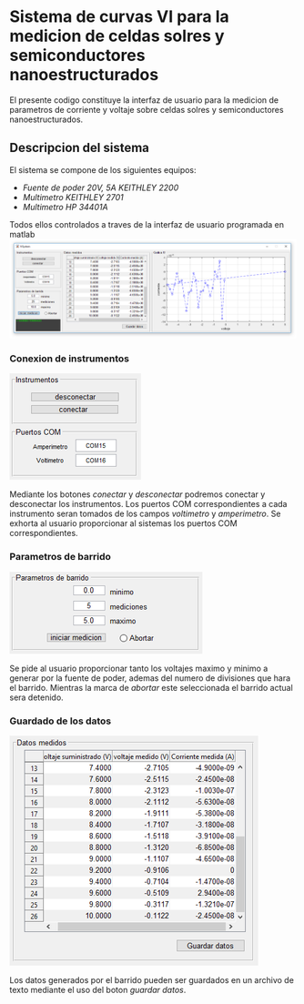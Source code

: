 # Sistema de curvas VI para la medicion de celdas solres y semiconductores nanoestructurados
El presente codigo constituye la interfaz de usuario para la medicion de parametros de corriente y voltaje sobre celdas solres y semiconductores nanoestructurados.

## Descripcion del sistema
El sistema se compone de los siguientes equipos:
* _Fuente de poder 20V, 5A KEITHLEY 2200_
* _Multimetro KEITHLEY 2701_
* _Multimetro HP 34401A_

Todos ellos controlados a traves de la interfaz de usuario programada en matlab
![](https://github.com/NinoRataDeCMasMas/CIMAV-VI-System/blob/master/images/GUI.png)

### Conexion de instrumentos 
![](https://github.com/NinoRataDeCMasMas/CIMAV-VI-System/blob/master/images/instrumentsAndComs.png)

Mediante los botones _conectar_ y _desconectar_ podremos conectar y desconectar los instrumentos. Los puertos COM correspondientes a cada instrumento seran tomados de los campos _voltimetro_ y _amperimetro_. Se exhorta al usuario proporcionar al sistemas los puertos COM correspondientes.

### Parametros de barrido
![](https://github.com/NinoRataDeCMasMas/CIMAV-VI-System/blob/master/images/sweep.png)

Se pide al usuario proporcionar tanto los voltajes maximo y minimo a generar por la fuente de poder, ademas del numero de divisiones que hara el barrido. Mientras la marca de _abortar_ este seleccionada el barrido actual sera detenido.

### Guardado de los datos
![](https://github.com/NinoRataDeCMasMas/CIMAV-VI-System/blob/master/images/dataValues.png)

Los datos generados por el barrido pueden ser guardados en un archivo de texto mediante el uso del boton _guardar datos_.